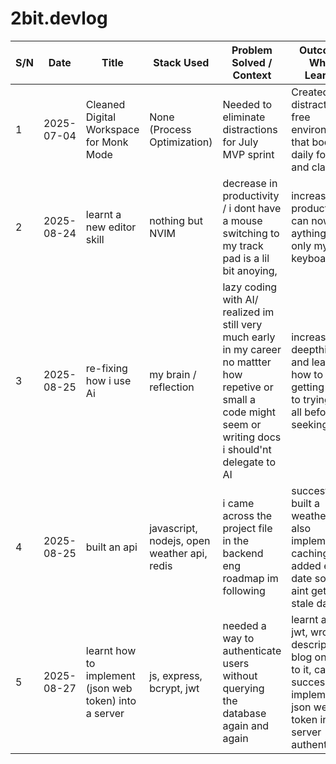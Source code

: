 # 2bit.devlog

| S/N | Date       | Title                                                  | Stack Used                                  | Problem Solved / Context                                                                                                                                          | Outcome / What I Learned                                                                                                            |
| --- | ---------- | ------------------------------------------------------ | ------------------------------------------- | ----------------------------------------------------------------------------------------------------------------------------------------------------------------- | ----------------------------------------------------------------------------------------------------------------------------------- |
| 1   | 2025-07-04 | Cleaned Digital Workspace for Monk Mode                | None (Process Optimization)                 | Needed to eliminate distractions for July MVP sprint                                                                                                              | Created a distraction-free environment that boosted daily focus and clarity                                                         |
| 2   | 2025-08-24 | learnt a new editor skill                              | nothing but NVIM                            | decrease in productivity / i dont have a mouse switching to my track pad is a lil bit anoying,                                                                    | increase in productivity / can now edit aything with only my keyboard                                                               |
| 3   | 2025-08-25 | re-fixing how i use Ai                                 | my brain / reflection                       | lazy coding with AI/ realized im still very much early in my career no mattter how repetive or small a code might seem or writing docs i should'nt delegate to AI | increase in deepthink and learning how to write / getting used to trying my all before seeking aid                                  |
| 4   | 2025-08-25 | built an api                                           | javascript, nodejs, open weather api, redis | i came across the project file in the backend eng roadmap im following                                                                                            | succesfully built a weather api, also implemented caching + added expiry date so user aint getting stale data                       |
| 5   | 2025-08-27 | learnt how to implement (json web token) into a server | js, express, bcrypt, jwt                    | needed a way to authenticate users without querying the database again and again                                                                                  | learnt about jwt, wrote a descriptive blog on intro to it, can now successfully implement json web token into server authentication |
